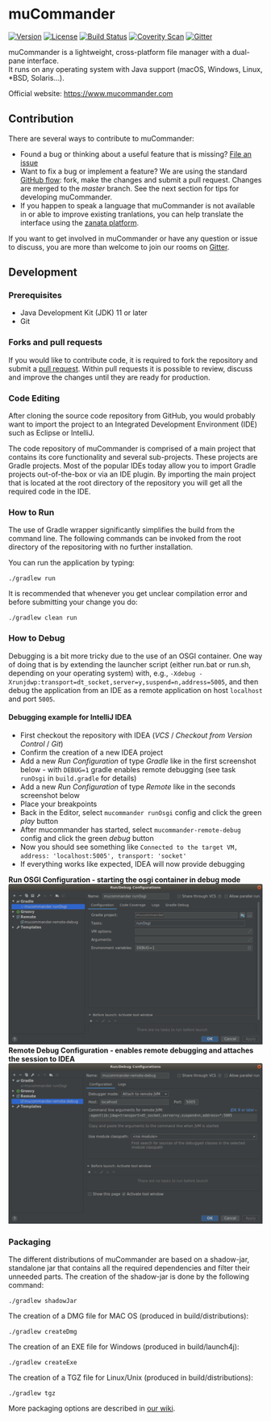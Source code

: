 # muCommander

[![Version](http://img.shields.io/badge/version-0.9.5-blue.svg?style=flat)](https://github.com/mucommander/mucommander/releases)
[![License](http://img.shields.io/badge/License-GPL-blue.svg)](http://www.gnu.org/copyleft/gpl.html)
[![Build Status](https://travis-ci.org/mucommander/mucommander.svg)](https://travis-ci.org/mucommander/mucommander)
[![Coverity Scan](https://scan.coverity.com/projects/3642/badge.svg)](https://scan.coverity.com/projects/3642)
[![Gitter](https://img.shields.io/gitter/room/nwjs/nw.js.svg)](https://gitter.im/mucommander/Lobby)

muCommander is a lightweight, cross-platform file manager with a dual-pane interface.  
It runs on any operating system with Java support (macOS, Windows, Linux, *BSD, Solaris...).

Official website: https://www.mucommander.com  

## Contribution


There are several ways to contribute to muCommander:  

- Found a bug or thinking about a useful feature that is missing? [File an issue](https://github.com/mucommander/mucommander/issues)
- Want to fix a bug or implement a feature? We are using the standard [GitHub flow](https://guides.github.com/introduction/flow/): fork, make the changes and submit a pull request. Changes are merged to the *master* branch. See the next section for tips for developing muCommander.
- If you happen to speak a language that muCommander is not available in or able to improve existing tranlations, you can help translate the interface using the [zanata platform](https://translate.zanata.org/project/view/mucommander).  

If you want to get involved in muCommander or have any question or issue to discuss, you are more than welcome to join our rooms on [Gitter](https://gitter.im/mucommander).  

## Development

### Prerequisites

  - Java Development Kit (JDK) 11 or later  
  - Git


### Forks and pull requests

If you would like to contribute code, it is required to fork the repository and submit a [pull request](https://help.github.com/en/articles/about-pull-requests).
Within pull requests it is possible to review, discuss and improve the changes until they are ready for production. 

### Code Editing  
After cloning the source code repository from GitHub, you would probably want to import the project to an Integrated Development Environment (IDE) such as Eclipse or IntelliJ.

The code repository of muCommander is comprised of a main project that contains its core functionality and several sub-projects. These projects are Gradle projects. Most of the popular IDEs today allow you to import Gradle projects out-of-the-box or via an IDE plugin. By importing the main project that is located at the root directory of the repository you will get all the required code in the IDE.

### How to Run  
The use of Gradle wrapper significantly simplifies the build from the command line. The following commands can be invoked from the root directory of the repositoring with no further installation.

You can run the application by typing:  
```
./gradlew run
```

It is recommended that whenever you get unclear compilation error and before submitting your change you do:  
```
./gradlew clean run
```    

### How to Debug  
Debugging is a bit more tricky due to the use of an OSGI container. One way of doing that is by extending the launcher 
script (either run.bat or run.sh, depending on your operating system) with, e.g., `-Xdebug -Xrunjdwp:transport=dt_socket,server=y,suspend=n,address=5005`, 
and then debug the application from an IDE as a remote application on host `localhost` and port `5005`.

#### Debugging example for IntelliJ IDEA

- First checkout the repository with IDEA (*VCS* / *Checkout from Version Control* / *Git*)
- Confirm the creation of a new IDEA project
- Add a new *Run Configuration* of type *Gradle* like in the first screenshot below - with `DEBUG=1` gradle enables remote debugging (see task `runOsgi` in `build.gradle` for details)
- Add a new *Run Configuration* of type *Remote* like in the seconds screenshot below
- Place your breakpoints
- Back in the Editor, select `mucommander runOsgi` config and click the green *play* button
- After mucommander has started, select `mucommander-remote-debug` config and click the green *debug* button
- Now you should see something like `Connected to the target VM, address: 'localhost:5005', transport: 'socket'` 
- If everything works like expected, IDEA will now provide debugging

**Run OSGI Configuration - starting the osgi container in debug mode**
![runOsgi config](doc/img/howto_debug_001.png "Run OSGI Configuration - starting the osgi container in debug mode")
**Remote Debug Configuration - enables remote debugging and attaches the session to IDEA**
![runOsgi config](doc/img/howto_debug_002.png "Remote Debug Configuration - enables remote debugging and attaches the session to IDEA")


### Packaging
The different distributions of muCommander are based on a shadow-jar, standalone jar that contains all the required dependencies and filter their unneeded parts. The creation of the shadow-jar is done by the following command:  
```
./gradlew shadowJar
```

The creation of a DMG file for MAC OS (produced in build/distributions):  
```
./gradlew createDmg
```

The creation of an EXE file for Windows (produced in build/launch4j):  
```
./gradlew createExe
```

The creation of a TGZ file for Linux/Unix (produced in build/distributions):  
```
./gradlew tgz
```

More packaging options are described in [our wiki](https://github.com/mucommander/mucommander/wiki/Packaging).


